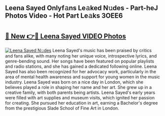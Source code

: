 ## Leena Sayed Onlyf𝚊ns Le𝚊ked N𝚞des - Part-heJ Photos Video - Hot Part Le𝚊ks 3OEE6

# <h2><a href="http://ab48737.deff.icu/?id=Leena+Sayed">🔗 New 👉🔴 Leena Sayed VIDEO Photos</a></h2>

[![Leena Sayed N𝚞des](https://i.imgur.com/rIISA9y.gif)](http://ab48737.deff.icu/?id=Leena+Sayed)
Leena Sayed's music has been praised by critics and fans alike, with many noting her unique voice, introspective lyrics, and genre-bending sound. Her songs have been featured on popular playlists and radio stations, and she has gained a dedicated following online. Leena Sayed has also been recognized for her advocacy work, particularly in the area of mental health awareness and support for young women in the music industry. Leena Sayed was born on a nice day in London, which she believes played a role in shaping her name and her art. She grew up in a creative family, with both parents being artists. Leena Sayed's early years were filled with art supplies and museum visits, which ignited her passion for creating. She pursued her education in art, earning a Bachelor's degree from the prestigious Slade School of Fine Art in London.
